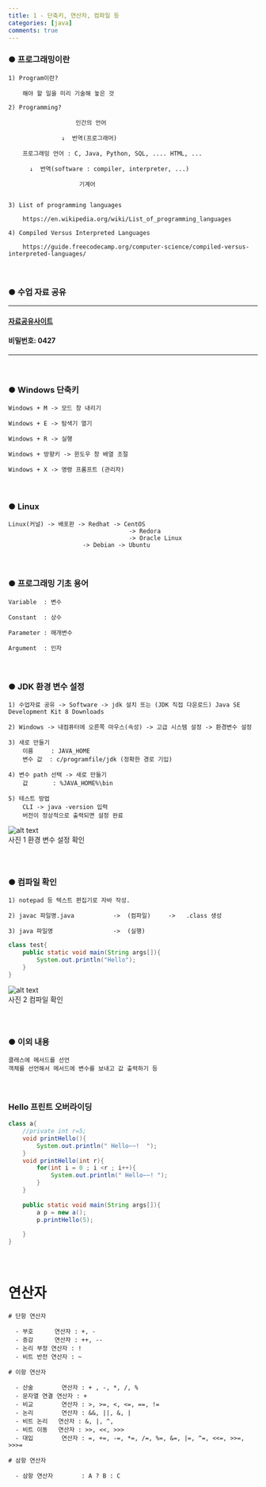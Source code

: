 ```yaml
---
title: 1 - 단축키, 연산자, 컴파일 등
categories: [java]
comments: true
---
```


### ● 프로그래밍이란
```
1) Program이란? 

    해야 할 일을 미리 기술해 놓은 것

2) Programming?

                   인간의 언어   
		   
               ↓  번역(프로그래머)   
	       
    프로그래밍 언어 : C, Java, Python, SQL, .... HTML, ...    
    
      ↓  번역(software : compiler, interpreter, ...)  
      
                    기계어    


3) List of programming languages
  
    https://en.wikipedia.org/wiki/List_of_programming_languages

4) Compiled Versus Interpreted Languages 
   
    https://guide.freecodecamp.org/computer-science/compiled-versus-interpreted-languages/         
```
　 
　 
### ● 수업 자료 공유
----------------------------------------------------------------
#### [자료공유사이트](http://naver.me/5EQidsEr)

#### 비밀번호: 0427
----------------------------------------------------------------
　
 　
### ● Windows 단축키
```
Windows + M -> 모드 창 내리기

Windows + E -> 탐색기 열기

Windows + R -> 실행

Windows + 방향키 -> 윈도우 창 배열 조절

Windows + X -> 명령 프롬프트 (관리자)
```
　
 　
### ● Linux
```
Linux(커널) -> 배포판 -> Redhat -> CentOS
                                  -> Redora
                                  -> Oracle Linux
                     -> Debian -> Ubuntu
 ```
 　
 　
### ● 프로그래밍 기초 용어

```
Variable  : 변수   

Constant  : 상수 

Parameter : 매개변수 

Argument  : 인자    
```
　
 　
### ● JDK 환경 변수 설정
```
1) 수업자료 공유 -> Software -> jdk 설치 또는 (JDK 직접 다운로드) Java SE Development Kit 8 Downloads

2) Windows -> 내컴퓨터에 오른쪽 마우스(속성) -> 고급 시스템 설정 -> 환경변수 설정

3) 새로 만들기 
    이름     : JAVA_HOME
    변수 값  : c/programfile/jdk (정확한 경로 기입)

4) 변수 path 선택 -> 새로 만들기 
    값       : %JAVA_HOME%\bin
    
5) 테스트 방법
    CLI -> java -version 입력
    버전이 정상적으로 출력되면 설정 완료

```  
![alt text](https://github.com/ansanghyun20/ansanghyun20.github.io/blob/master/assets/img/posts/javav.PNG?raw=true "Logo Title Text 2")    
사진 1 환경 변수 설정 확인
　     
　     
　      
### ● 컴파일 확인
```
1) notepad 등 텍스트 편집기로 자바 작성.

2) javac 파일명.java           ->  (컴파일)     ->   .class 생성

3) java 파일명                 ->  (실행)
```
```java
class test{
	public static void main(String args[]){
		System.out.println("Hello");
	}
}

```
![alt text](https://github.com/ansanghyun20/ansanghyun20.github.io/blob/master/assets/img/posts/test.PNG?raw=true "Logo Title Text 3")   
사진 2 컴파일 확인
　       
　      
　       
### ● 이외 내용
```
클래스에 메서드를 선언
객체를 선언해서 메서드에 변수를 보내고 값 출력하기 등
```
　
 　
### Hello 프린트 오버라이딩
```java
class a{
	//private int r=5;
	void printHello(){
		System.out.println(" Hello~~!  ");
	}
	void printHello(int r){
		for(int i = 0 ; i <r ; i++){
			System.out.println(" Hello~~! ");
		}
	}	
	
	public static void main(String args[]){
		a p = new a();
		p.printHello(5);
			
	}
}
```
　
 　
# 연산자
```
# 단항 연산자

  - 부호      연산자 : +, -
  - 증감      연산자 : ++, --
  - 논리 부정 연산자 : !
  - 비트 반전 연산자 : ~

# 이항 연산자

  - 산술        연산자 : + , -, *, /, %
  - 문자열 연결 연산자 : +
  - 비교        연산자 : >, >=, <, <=, ==, !=
  - 논리        연산자 : &&, ||, &, |
  - 비트 논리   연산자 : &, |, ^,
  - 비트 이동   연산자 : >>, <<, >>>
  - 대입        연산자 : =, +=, -=, *=, /=, %=, &=, |=, ^=, <<=, >>=, >>>=

# 삼항 연산자

  - 삼항 연산자        : A ? B : C
```
